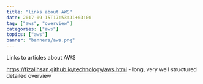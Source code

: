 ```yaml
---
title: "links about AWS"
date: 2017-09-15T17:53:31+03:00
tag: ["aws", "overview"]
categories: ["aws"]
topics: ["aws"]
banner: "banners/aws.png"
---
```


Links to articles about AWS

https://fizalihsan.github.io/technology/aws.html - long, very well structured detailed overview
